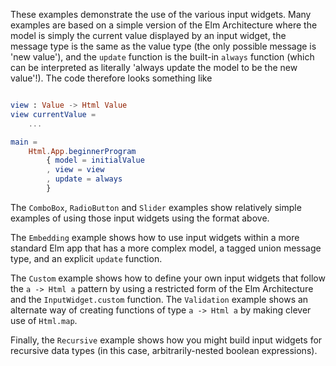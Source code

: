 These examples demonstrate the use of the various input widgets. Many examples
are based on a simple version of the Elm Architecture where the model is simply
the current value displayed by an input widget, the message type is the same as
the value type (the only possible message is 'new value'), and the `update`
function is the built-in `always` function (which can be interpreted as
literally 'always update the model to be the new value'!). The code therefore
looks something like

```elm

view : Value -> Html Value
view currentValue =
    ...

main =
    Html.App.beginnerProgram
        { model = initialValue
        , view = view
        , update = always
        }
```

The `ComboBox`, `RadioButton` and `Slider` examples show relatively simple
examples of using those input widgets using the format above.

The `Embedding` example shows how to use input widgets within a more standard
Elm app that has a more complex model, a tagged union message type, and an
explicit `update` function.

The `Custom` example shows how to define your own input widgets that follow the
`a -> Html a` pattern by using a restricted form of the Elm Architecture and the
`InputWidget.custom` function. The `Validation` example shows an alternate way
of creating functions of type `a -> Html a` by making clever use of `Html.map`.

Finally, the `Recursive` example shows how you might build input widgets for
recursive data types (in this case, arbitrarily-nested boolean expressions).
